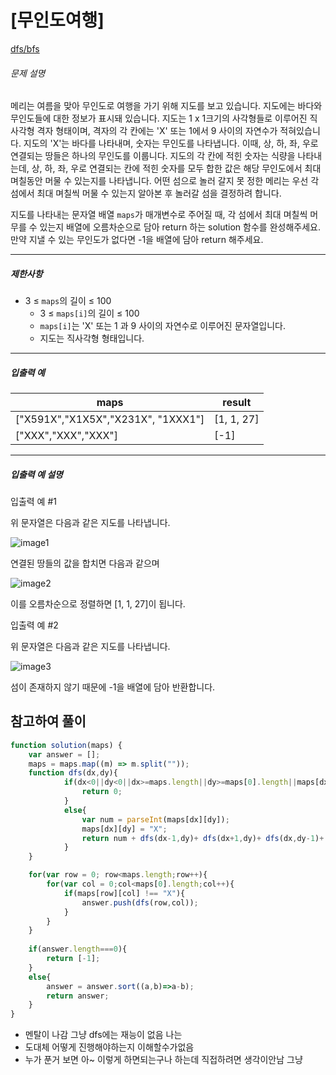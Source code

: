 # [무인도여행]

[dfs/bfs](https://school.programmers.co.kr/learn/courses/30/lessons/154540)

###### 문제 설명

메리는 여름을 맞아 무인도로 여행을 가기 위해 지도를 보고 있습니다. 지도에는 바다와 무인도들에 대한 정보가 표시돼 있습니다. 지도는 1 x 1크기의 사각형들로 이루어진 직사각형 격자 형태이며, 격자의 각 칸에는 'X' 또는 1에서 9 사이의 자연수가 적혀있습니다. 지도의 'X'는 바다를 나타내며, 숫자는 무인도를 나타냅니다. 이때, 상, 하, 좌, 우로 연결되는 땅들은 하나의 무인도를 이룹니다. 지도의 각 칸에 적힌 숫자는 식량을 나타내는데, 상, 하, 좌, 우로 연결되는 칸에 적힌 숫자를 모두 합한 값은 해당 무인도에서 최대 며칠동안 머물 수 있는지를 나타냅니다. 어떤 섬으로 놀러 갈지 못 정한 메리는 우선 각 섬에서 최대 며칠씩 머물 수 있는지 알아본 후 놀러갈 섬을 결정하려 합니다.

지도를 나타내는 문자열 배열 `maps`가 매개변수로 주어질 때, 각 섬에서 최대 며칠씩 머무를 수 있는지 배열에 오름차순으로 담아 return 하는 solution 함수를 완성해주세요. 만약 지낼 수 있는 무인도가 없다면 -1을 배열에 담아 return 해주세요.

___

##### 제한사항

-   3 ≤ `maps`의 길이 ≤ 100
    -   3 ≤ `maps[i]`의 길이 ≤ 100
    -   `maps[i]`는 'X' 또는 1 과 9 사이의 자연수로 이루어진 문자열입니다.
    -   지도는 직사각형 형태입니다.

___

##### 입출력 예

| maps | result |
| --- | --- |
| \["X591X","X1X5X","X231X", "1XXX1"\] | \[1, 1, 27\] |
| \["XXX","XXX","XXX"\] | \[-1\] |

___

##### 입출력 예 설명

입출력 예 #1

위 문자열은 다음과 같은 지도를 나타냅니다.

![image1](https://user-images.githubusercontent.com/62426665/206862823-4633fbf1-c075-4d35-b577-26f504dcd332.png)

연결된 땅들의 값을 합치면 다음과 같으며

![image2](https://user-images.githubusercontent.com/62426665/209070615-ae568f20-cf06-4f88-8d4f-8e9861af2d36.png)

이를 오름차순으로 정렬하면 \[1, 1, 27\]이 됩니다.

입출력 예 #2

위 문자열은 다음과 같은 지도를 나타냅니다.

![image3](https://user-images.githubusercontent.com/62426665/206863265-0a371c69-d4b5-411a-972f-bdc36b90c917.png)

섬이 존재하지 않기 때문에 -1을 배열에 담아 반환합니다.

## 참고하여 풀이

```javascript
function solution(maps) {
    var answer = [];
    maps = maps.map((m) => m.split(""));
    function dfs(dx,dy){
            if(dx<0||dy<0||dx>=maps.length||dy>=maps[0].length||maps[dx][dy]==="X"){
                return 0;
            }
            else{
                var num = parseInt(maps[dx][dy]);
                maps[dx][dy] = "X";
                return num + dfs(dx-1,dy)+ dfs(dx+1,dy)+ dfs(dx,dy-1)+ dfs(dx,dy+1);
            }
    }

    for(var row = 0; row<maps.length;row++){
        for(var col = 0;col<maps[0].length;col++){
            if(maps[row][col] !== "X"){
                answer.push(dfs(row,col));
            }
        }
    }
    
    if(answer.length===0){
        return [-1];
    }
    else{
        answer = answer.sort((a,b)=>a-b);
        return answer;   
    }
}
```

- 멘탈이 나감 그냥 dfs에는 재능이 없음 나는
- 도대체 어떻게 진행해야하는지 이해할수가없음
- 누가 푼거 보면 아~ 이렇게 하면되는구나 하는데 직접하려면 생각이안남 그냥